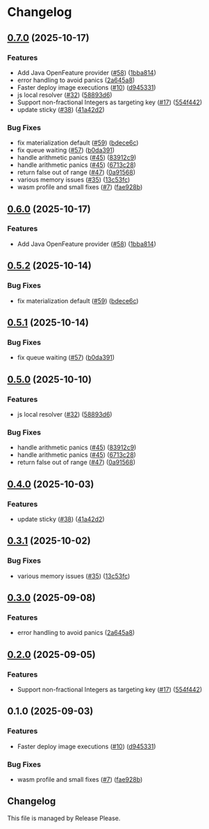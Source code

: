 # Changelog

## [0.7.0](https://github.com/fabriziodemaria/confidence-resolver-rust/compare/confidence_resolver-v0.6.0...confidence_resolver-v0.7.0) (2025-10-17)


### Features

* Add Java OpenFeature provider ([#58](https://github.com/fabriziodemaria/confidence-resolver-rust/issues/58)) ([1bba814](https://github.com/fabriziodemaria/confidence-resolver-rust/commit/1bba8145be547bce4f704585feef5f41d8dbc8bd))
* error handling to avoid panics ([2a645a8](https://github.com/fabriziodemaria/confidence-resolver-rust/commit/2a645a87415bfce30af048498e068952b18ceb5e))
* Faster deploy image executions ([#10](https://github.com/fabriziodemaria/confidence-resolver-rust/issues/10)) ([d945331](https://github.com/fabriziodemaria/confidence-resolver-rust/commit/d9453317e9e40575e43d67558ef902a4bc62ee41))
* js local resolver ([#32](https://github.com/fabriziodemaria/confidence-resolver-rust/issues/32)) ([58893d6](https://github.com/fabriziodemaria/confidence-resolver-rust/commit/58893d6610b56b5aa6a6250db9e9bb1af506497f))
* Support non-fractional Integers as targeting key ([#17](https://github.com/fabriziodemaria/confidence-resolver-rust/issues/17)) ([554f442](https://github.com/fabriziodemaria/confidence-resolver-rust/commit/554f442551e3ef8213a52cca266054ae5da0511e))
* update sticky ([#38](https://github.com/fabriziodemaria/confidence-resolver-rust/issues/38)) ([41a42d2](https://github.com/fabriziodemaria/confidence-resolver-rust/commit/41a42d2917401de7389dcc37719b16de1e30199c))


### Bug Fixes

* fix materialization default ([#59](https://github.com/fabriziodemaria/confidence-resolver-rust/issues/59)) ([bdece6c](https://github.com/fabriziodemaria/confidence-resolver-rust/commit/bdece6c5a4d53d6284056b6daaf9e8d17481db84))
* fix queue waiting ([#57](https://github.com/fabriziodemaria/confidence-resolver-rust/issues/57)) ([b0da391](https://github.com/fabriziodemaria/confidence-resolver-rust/commit/b0da3916f3179ab31ecea8196d106b303b5589d6))
* handle arithmetic panics ([#45](https://github.com/fabriziodemaria/confidence-resolver-rust/issues/45)) ([83912c9](https://github.com/fabriziodemaria/confidence-resolver-rust/commit/83912c9d93665b01a4cc1e9cd8e520fd94f2e21a))
* handle arithmetic panics ([#45](https://github.com/fabriziodemaria/confidence-resolver-rust/issues/45)) ([6713c28](https://github.com/fabriziodemaria/confidence-resolver-rust/commit/6713c28196b351db9ba22eb87ca7b83ef4a25ff3))
* return false out of range ([#47](https://github.com/fabriziodemaria/confidence-resolver-rust/issues/47)) ([0a91568](https://github.com/fabriziodemaria/confidence-resolver-rust/commit/0a915688d115df760692879c5e93f62c54a09d56))
* various memory issues ([#35](https://github.com/fabriziodemaria/confidence-resolver-rust/issues/35)) ([13c53fc](https://github.com/fabriziodemaria/confidence-resolver-rust/commit/13c53fcc5c1a51c90d51c47adb574316866c9b5b))
* wasm profile and small fixes ([#7](https://github.com/fabriziodemaria/confidence-resolver-rust/issues/7)) ([fae928b](https://github.com/fabriziodemaria/confidence-resolver-rust/commit/fae928b6c5d0923e4c82f2f4ae9b10bf0608beff))

## [0.6.0](https://github.com/fabriziodemaria/confidence-resolver-rust/compare/confidence_resolver-v0.5.2...confidence_resolver-v0.6.0) (2025-10-17)


### Features

* Add Java OpenFeature provider ([#58](https://github.com/fabriziodemaria/confidence-resolver-rust/issues/58)) ([1bba814](https://github.com/fabriziodemaria/confidence-resolver-rust/commit/1bba8145be547bce4f704585feef5f41d8dbc8bd))

## [0.5.2](https://github.com/spotify/confidence-resolver-rust/compare/confidence_resolver-v0.5.1...confidence_resolver-v0.5.2) (2025-10-14)


### Bug Fixes

* fix materialization default ([#59](https://github.com/spotify/confidence-resolver-rust/issues/59)) ([bdece6c](https://github.com/spotify/confidence-resolver-rust/commit/bdece6c5a4d53d6284056b6daaf9e8d17481db84))

## [0.5.1](https://github.com/spotify/confidence-resolver-rust/compare/confidence_resolver-v0.5.0...confidence_resolver-v0.5.1) (2025-10-14)


### Bug Fixes

* fix queue waiting ([#57](https://github.com/spotify/confidence-resolver-rust/issues/57)) ([b0da391](https://github.com/spotify/confidence-resolver-rust/commit/b0da3916f3179ab31ecea8196d106b303b5589d6))

## [0.5.0](https://github.com/spotify/confidence-resolver-rust/compare/confidence_resolver-v0.4.0...confidence_resolver-v0.5.0) (2025-10-10)


### Features

* js local resolver ([#32](https://github.com/spotify/confidence-resolver-rust/issues/32)) ([58893d6](https://github.com/spotify/confidence-resolver-rust/commit/58893d6610b56b5aa6a6250db9e9bb1af506497f))


### Bug Fixes

* handle arithmetic panics ([#45](https://github.com/spotify/confidence-resolver-rust/issues/45)) ([83912c9](https://github.com/spotify/confidence-resolver-rust/commit/83912c9d93665b01a4cc1e9cd8e520fd94f2e21a))
* handle arithmetic panics ([#45](https://github.com/spotify/confidence-resolver-rust/issues/45)) ([6713c28](https://github.com/spotify/confidence-resolver-rust/commit/6713c28196b351db9ba22eb87ca7b83ef4a25ff3))
* return false out of range ([#47](https://github.com/spotify/confidence-resolver-rust/issues/47)) ([0a91568](https://github.com/spotify/confidence-resolver-rust/commit/0a915688d115df760692879c5e93f62c54a09d56))

## [0.4.0](https://github.com/spotify/confidence-resolver-rust/compare/confidence_resolver-v0.3.1...confidence_resolver-v0.4.0) (2025-10-03)


### Features

* update sticky ([#38](https://github.com/spotify/confidence-resolver-rust/issues/38)) ([41a42d2](https://github.com/spotify/confidence-resolver-rust/commit/41a42d2917401de7389dcc37719b16de1e30199c))

## [0.3.1](https://github.com/spotify/confidence-resolver-rust/compare/confidence_resolver-v0.3.0...confidence_resolver-v0.3.1) (2025-10-02)


### Bug Fixes

* various memory issues ([#35](https://github.com/spotify/confidence-resolver-rust/issues/35)) ([13c53fc](https://github.com/spotify/confidence-resolver-rust/commit/13c53fcc5c1a51c90d51c47adb574316866c9b5b))

## [0.3.0](https://github.com/spotify/confidence-resolver-rust/compare/confidence_resolver-v0.2.0...confidence_resolver-v0.3.0) (2025-09-08)


### Features

* error handling to avoid panics ([2a645a8](https://github.com/spotify/confidence-resolver-rust/commit/2a645a87415bfce30af048498e068952b18ceb5e))

## [0.2.0](https://github.com/spotify/confidence-resolver-rust/compare/confidence_resolver-v0.1.0...confidence_resolver-v0.2.0) (2025-09-05)


### Features

* Support non-fractional Integers as targeting key ([#17](https://github.com/spotify/confidence-resolver-rust/issues/17)) ([554f442](https://github.com/spotify/confidence-resolver-rust/commit/554f442551e3ef8213a52cca266054ae5da0511e))

## 0.1.0 (2025-09-03)


### Features

* Faster deploy image executions ([#10](https://github.com/spotify/confidence-resolver-rust/issues/10)) ([d945331](https://github.com/spotify/confidence-resolver-rust/commit/d9453317e9e40575e43d67558ef902a4bc62ee41))


### Bug Fixes

* wasm profile and small fixes ([#7](https://github.com/spotify/confidence-resolver-rust/issues/7)) ([fae928b](https://github.com/spotify/confidence-resolver-rust/commit/fae928b6c5d0923e4c82f2f4ae9b10bf0608beff))

## Changelog

This file is managed by Release Please.
